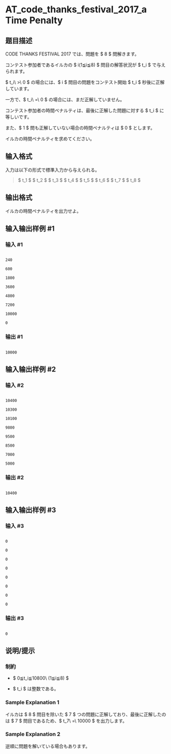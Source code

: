 # AT_code_thanks_festival_2017_a Time Penalty

## 题目描述

[problemUrl]: https://atcoder.jp/contests/code-thanks-festival-2017/tasks/code_thanks_festival_2017_a

CODE THANKS FESTIVAL 2017 では、問題を $ 8 $ 問解きます。   
 コンテスト参加者であるイルカの $ i(1≦i≦8) $ 問目の解答状況が $ t_i $ で与えられます。

$ t_i\ >\ 0 $ の場合には、$ i $ 問目の問題をコンテスト開始 $ t_i $ 秒後に正解しています。   
 一方で、$ t_i\ =\ 0 $ の場合には、まだ正解していません。

コンテスト参加者の時間ペナルティは、最後に正解した問題に対する $ t_i $ に等しいです。   
 また、$ 1 $ 問も正解していない場合の時間ペナルティは $ 0 $ とします。

イルカの時間ペナルティを求めてください。

## 输入格式

入力は以下の形式で標準入力から与えられる。

> $ t_1 $ $ t_2 $ $ t_3 $ $ t_4 $ $ t_5 $ $ t_6 $ $ t_7 $ $ t_8 $

## 输出格式

イルカの時間ペナルティを出力せよ。

## 输入输出样例 #1

### 输入 #1

```
240
600
1800
3600
4800
7200
10000
0
```

### 输出 #1

```
10000
```

## 输入输出样例 #2

### 输入 #2

```
10400
10300
10100
9800
9500
8500
7000
5000
```

### 输出 #2

```
10400
```

## 输入输出样例 #3

### 输入 #3

```
0
0
0
0
0
0
0
0
```

### 输出 #3

```
0
```

## 说明/提示

### 制約

- $ 0≦t_i≦10800\ (1≦i≦8) $
- $ t_i $ は整数である。

### Sample Explanation 1

イルカは $ 8 $ 問目を除いた $ 7 $ つの問題に正解しており、最後に正解したのは $ 7 $ 問目であるため、$ t_7\ =\ 10000 $ を出力します。

### Sample Explanation 2

逆順に問題を解いている場合もあります。